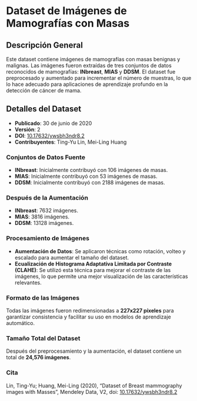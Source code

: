 # Dataset de Imágenes de Mamografías con Masas

## Descripción General
Este dataset contiene imágenes de mamografías con masas benignas y malignas. Las imágenes fueron extraídas de tres conjuntos de datos reconocidos de mamografías: **INbreast**, **MIAS** y **DDSM**. El dataset fue preprocesado y aumentado para incrementar el número de muestras, lo que lo hace adecuado para aplicaciones de aprendizaje profundo en la detección de cáncer de mama.

## Detalles del Dataset
- **Publicado**: 30 de junio de 2020
- **Versión**: 2
- **DOI**: [10.17632/ywsbh3ndr8.2](https://doi.org/10.17632/ywsbh3ndr8.2)
- **Contribuyentes**: Ting-Yu Lin, Mei-Ling Huang

### Conjuntos de Datos Fuente
- **INbreast**: Inicialmente contribuyó con 106 imágenes de masas.
- **MIAS**: Inicialmente contribuyó con 53 imágenes de masas.
- **DDSM**: Inicialmente contribuyó con 2188 imágenes de masas.

### Después de la Aumentación
- **INbreast**: 7632 imágenes.
- **MIAS**: 3816 imágenes.
- **DDSM**: 13128 imágenes.

### Procesamiento de Imágenes
- **Aumentación de Datos**: Se aplicaron técnicas como rotación, volteo y escalado para aumentar el tamaño del dataset.
- **Ecualización de Histograma Adaptativa Limitada por Contraste (CLAHE)**: Se utilizó esta técnica para mejorar el contraste de las imágenes, lo que permite una mejor visualización de las características relevantes.

### Formato de las Imágenes
Todas las imágenes fueron redimensionadas a **227x227 píxeles** para garantizar consistencia y facilitar su uso en modelos de aprendizaje automático.

### Tamaño Total del Dataset
Después del preprocesamiento y la aumentación, el dataset contiene un total de **24,576 imágenes**.


### Cita

Lin, Ting-Yu; Huang, Mei-Ling (2020), “Dataset of Breast mammography images with Masses”, Mendeley Data, V2, doi: [10.17632/ywsbh3ndr8.2](https://doi.org/10.17632/ywsbh3ndr8.2)


